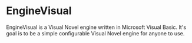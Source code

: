 # EngineVisual
EngineVisual is a Visual Novel engine written in Microsoft Visual Basic. It's goal is to be a simple configurable Visual Novel engine for anyone to use.
